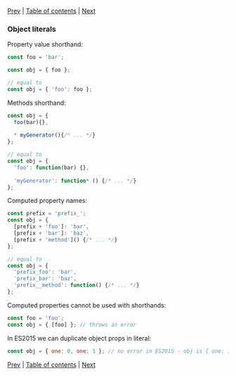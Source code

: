[Prev](06-template-literals.md) | [Table of contents](https://github.com/gadyonysh/es2015-presentation#ecmascript-2015) | [Next](09-classes.md)

### Object literals

Property value shorthand:
```js
const foo = 'bar';

const obj = { foo };

// equal to
const obj = { 'foo': foo };
```

Methods shorthand:
```js
const obj = {
  foo(bar){},
  
  * myGenerator(){/* ... */}
};

// equal to
const obj = {
  'foo': function(bar) {},
  
  'myGenerator': function* () {/* ... */}
};
```

Computed property names:
```js
const prefix = 'prefix_';
const obj = {
  [prefix + 'foo']: 'bar',
  [prefix + 'bar']: 'baz',
  [prefix + 'method']() {/* ... */}
};

// equal to
const obj = {
  'prefix_foo': 'bar',
  'prefix_bar': 'baz',
  'prefix__method': function() {/* ... */}
};
```

Computed properties cannot be used with shorthands:
```js
const foo = 'foo';
const obj = { [foo] }; // throws an error
```

In ES2015 we can duplicate object props in literal:
```js
const obj = { one: 0, one: 1 }; // no error in ES2015 - obj is { one: 1 }
```

[Prev](06-template-literals.md) | [Table of contents](https://github.com/gadyonysh/es2015-presentation#ecmascript-2015) | [Next](09-classes.md)